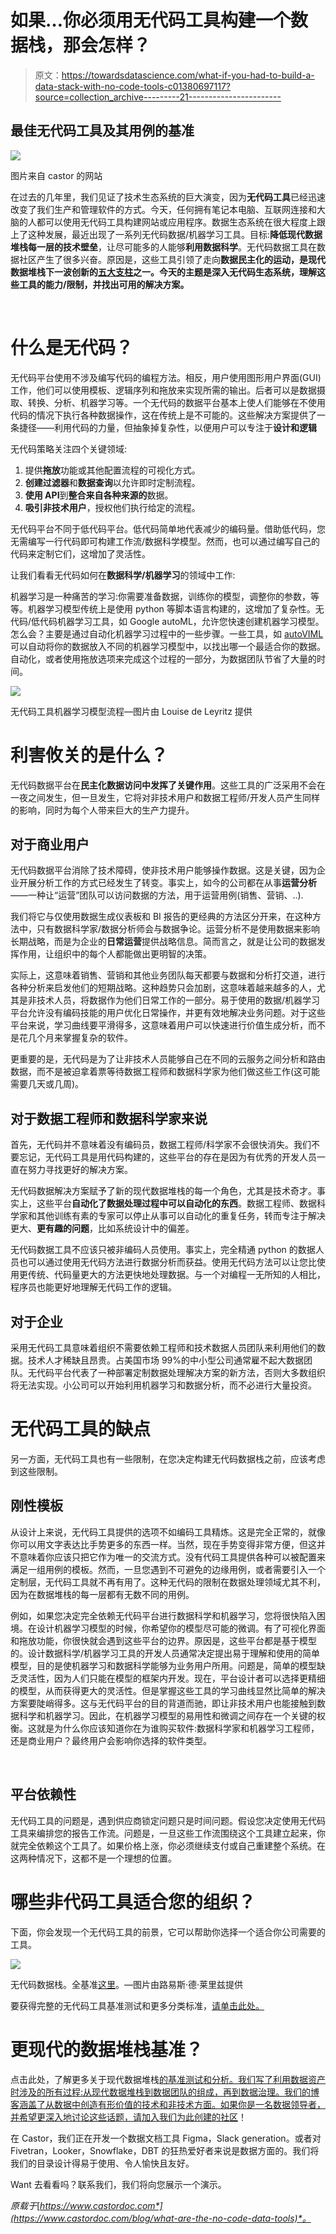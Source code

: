 # 如果…你必须用无代码工具构建一个数据栈，那会怎样？

> 原文：<https://towardsdatascience.com/what-if-you-had-to-build-a-data-stack-with-no-code-tools-c01380697117?source=collection_archive---------21----------------------->

## 最佳无代码工具及其用例的基准

![](img/f9e46c444e4a2d5b900595a5e3e1fa68.png)

图片来自 castor 的网站

在过去的几年里，我们见证了技术生态系统的巨大演变，因为**无代码工具**已经迅速改变了我们生产和管理软件的方式。今天，任何拥有笔记本电脑、互联网连接和大脑的人都可以使用无代码工具构建网站或应用程序。数据生态系统在很大程度上跟上了这种发展，最近出现了一系列无代码数据/机器学习工具。目标:**降低现代数据堆栈每一层的技术壁垒**，让尽可能多的人能够**利用数据科学**。无代码数据工具在数据社区产生了很多兴奋。原因是，这些工具引领了走向**数据民主化的运动，是现代数据堆栈下一波创新的[五大支柱](https://blog.getdbt.com/future-of-the-modern-data-stack/)之一。今天的主题是深入无代码生态系统，理解这些工具的能力/限制，并找出可用的解决方案。**

‍

# 什么是无代码？

无代码平台使用不涉及编写代码的编程方法。相反，用户使用图形用户界面(GUI)工作，他们可以使用模板、逻辑序列和拖放来实现所需的输出。后者可以是数据摄取、转换、分析、机器学习等。一个无代码的数据平台基本上使人们能够在不使用代码的情况下执行各种数据操作，这在传统上是不可能的。这些解决方案提供了一条捷径——利用代码的力量，但抽象掉复杂性，以便用户可以专注于**设计和逻辑**

无代码策略关注四个关键领域:

1.  提供**拖放**功能或其他配置流程的可视化方式。
2.  **创建过滤器**和**数据查询**以允许即时定制流程。
3.  **使用 API**到**整合来自各种来源的**数据。
4.  **吸引非技术用户**，授权他们执行给定的流程。

无代码平台不同于低代码平台。低代码简单地代表减少的编码量。借助低代码，您无需编写一行代码即可构建工作流/数据科学模型。然而，也可以通过编写自己的代码来定制它们，这增加了灵活性。

让我们看看无代码如何在**数据科学/机器学习**的领域中工作:

机器学习是一种痛苦的学习:你需要准备数据，训练你的模型，调整你的参数，等等。机器学习模型传统上是使用 python 等脚本语言构建的，这增加了复杂性。无代码/低代码机器学习工具，如 Google autoML，允许您快速创建机器学习模型。怎么会？主要是通过自动化机器学习过程中的一些步骤。一些工具，如 [autoVIML](https://github.com/AutoViML/Auto_ViML) 可以自动将你的数据放入不同的机器学习模型中，以找出哪一个最适合你的数据。自动化，或者使用拖放选项来完成这个过程的一部分，为数据团队节省了大量的时间。‍

![](img/bf59b84a16ec72ac623c93b28bb99a77.png)

无代码工具机器学习模型流程—图片由 Louise de Leyritz 提供

# 利害攸关的是什么？

无代码数据平台在**民主化数据访问中发挥了关键作用**。这些工具的广泛采用不会在一夜之间发生，但一旦发生，它将对非技术用户和数据工程师/开发人员产生同样的影响，同时为每个人带来巨大的生产力提升。‍

## 对于商业用户

无代码数据平台消除了技术障碍，使非技术用户能够操作数据。这是关键，因为企业开展分析工作的方式已经发生了转变。事实上，如今的公司都在从事**运营分析**——一种让“运营”团队可以访问数据的方法，用于运营用例(销售、营销、..).

我们将它与仅使用数据生成仪表板和 BI 报告的更经典的方法区分开来，在这种方法中，只有数据科学家/数据分析师会与数据争论。运营分析不是使用数据来影响长期战略，而是为企业的**日常运营**提供战略信息。简而言之，就是让公司的数据发挥作用，让组织中的每个人都能做出更明智的决策。

实际上，这意味着销售、营销和其他业务团队每天都要与数据和分析打交道，进行各种分析来启发他们的短期战略。这种趋势只会加剧，这意味着越来越多的人，尤其是非技术人员，将数据作为他们日常工作的一部分。易于使用的数据/机器学习平台允许没有编码技能的用户优化日常操作，并更有效地解决业务问题。对于这些平台来说，学习曲线要平滑得多，这意味着用户可以快速进行价值生成分析，而不是花几个月来掌握复杂的软件。

更重要的是，无代码是为了让非技术人员能够自己在不同的云服务之间分析和路由数据，而不是被迫拿着票等待数据工程师和数据科学家为他们做这些工作(这可能需要几天或几周)。

## 对于数据工程师和数据科学家来说

首先，无代码并不意味着没有编码员，数据工程师/科学家不会很快消失。我们不要忘记，无代码工具是用代码构建的，这些平台的存在是因为有优秀的开发人员一直在努力寻找更好的解决方案。

无代码数据解决方案赋予了新的现代数据堆栈的每一个角色，尤其是技术奇才。事实上，这些平台**自动化了数据处理过程中可以自动化的东西**。数据工程师、数据科学家和其他训练有素的专家可以停止从事可以自动化的重复任务，转而专注于解决更大、**更有趣的问题**，比如系统设计中的偏差。

无代码数据工具不应该只被非编码人员使用。事实上，完全精通 python 的数据人员也可以通过使用无代码方法进行数据分析而获益。使用无代码方法可以让您比使用更传统、代码量更大的方法更快地处理数据。与一个对编程一无所知的人相比，程序员也能更好地理解无代码工作的逻辑。

## 对于企业

采用无代码工具意味着组织不需要依赖工程师和技术数据人员团队来利用他们的数据。技术人才稀缺且昂贵。占美国市场 99%的中小型公司通常雇不起大数据团队。无代码平台代表了一种部署定制数据处理解决方案的新方法，否则大多数组织将无法实现。小公司可以开始利用机器学习和数据分析，而不必进行大量投资。

# 无代码工具的缺点

另一方面，无代码工具也有一些限制，在您决定构建无代码数据栈之前，应该考虑到这些限制。

## 刚性模板

从设计上来说，无代码工具提供的选项不如编码工具精炼。这是完全正常的，就像你可以用文字表达比手势更多的东西一样。当然，现在手势变得非常方便，但这并不意味着你应该只把它作为唯一的交流方式。没有代码工具提供各种可以被配置来满足一组用例的模板。然而，一旦您遇到不可避免的边缘用例，或者需要引入一个定制层，无代码工具就不再有用了。这种无代码的限制在数据处理领域尤其不利，因为在数据堆栈的每一层都有无数不同的用例。

例如，如果您决定完全依赖无代码平台进行数据科学和机器学习，您将很快陷入困境。在设计机器学习模型的时候，你希望你的模型尽可能的微调。有了可视化界面和拖放功能，你很快就会遇到这些平台的边界。原因是，这些平台都是基于模型的。设计数据科学/机器学习工具的开发人员通常决定提出易于理解和使用的简单模型，目的是使机器学习和数据科学能够为业务用户所用。问题是，简单的模型缺乏灵活性，因为人们只能在模型的框架内开发。现在，平台设计者可以选择更精细的模型，从而获得更大的灵活性。但是掌握这些工具的学习曲线显然比简单的解决方案要陡峭得多。这与无代码平台的目的背道而驰，即让非技术用户也能接触到数据科学和机器学习。因此，在机器学习模型的易用性和微调之间存在一个关键的权衡。这就是为什么你应该知道你在为谁购买软件:数据科学家和机器学习工程师，还是商业用户？最终用户会影响你选择的软件类型。

‍

## 平台依赖性

无代码工具的问题是，遇到供应商锁定问题只是时间问题。假设您决定使用无代码工具来编排您的报告工作流。问题是，一旦这些工作流围绕这个工具建立起来，你就完全依赖这个工具了。如果价格上涨，你必须继续支付或自己重建整个系统。在这两种情况下，这都不是一个理想的位置。

# 哪些非代码工具适合您的组织？

下面，你会发现一个无代码工具的前景，它可以帮助你选择一个适合你公司需要的工具。

![](img/ee1403734249f19da2b6bba444851819.png)

无代码数据栈。全基准[这里](https://notion.castordoc.com/catalog-no-code-data-tools)。—图片由路易斯·德·莱里兹提供

要获得完整的无代码工具基准测试和更多分类标准，[请单击此处。](https://notion.castordoc.com/catalog-no-code-data-tools)

# 更现代的数据堆栈基准？

点击此处，了解更多关于现代数据堆栈[的基准测试和分析。我们写了利用数据资产时涉及的所有过程:从现代数据堆栈到数据团队的组成，再到数据治理。我们的博客涵盖了从数据中创造有形价值的技术和非技术方面。如果你是一名数据领导者，并希望更深入地讨论这些话题，请加入我们为此创建的](https://notion.castordoc.com/)[社区](https://notion.castordoc.com/unsupervised-leaders)！

在 Castor，我们正在开发一个数据文档工具 Figma，Slack generation。或者对 Fivetran，Looker，Snowflake，DBT 的狂热爱好者来说是数据方面的。我们将我们的目录设计得易于使用、令人愉快且友好。

‍Want 去看看吗？联系我们，我们将向您展示一个演示。

*原载于*[*https://www.castordoc.com*](https://www.castordoc.com/blog/what-are-the-no-code-data-tools)*。*